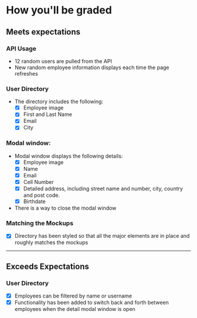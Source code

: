 # How you'll be graded

## Meets expectations
### API Usage
- 12 random users are pulled from the API
- New random employee information displays each time the page refreshes

### User Directory
- The directory includes the following:
    - [x] Employee image
    - [x] First and Last Name
    - [x] Email
    - [x] City

### Modal window:
- Modal window displays the following details:
    - [x] Employee image
    - [x] Name
    - [x] Email
    - [x] Cell Number
    - [x] Detailed address, including street name and number, city, country and post code.
    - [x] Birthdate
- There is a way to close the modal window

### Matching the Mockups
- [x] Directory has been styled so that all the major elements are in place and roughly matches the mockups

---

## Exceeds Expectations
### User Directory
- [x] Employees can be filtered by name or username
- [x] Functionality has been added to switch back and forth between employees when the detail modal window is open